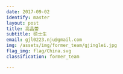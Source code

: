 ```yaml
---
date: 2017-09-02
identify: master
layout: post
title: 高晶蕾
subtitle: 硕士生
email: gjl0223.nju@gmail.com
img: /assets/img/former_team/gjinglei.jpg
flag_img: flag/China.svg
classification: former_team

---
```


